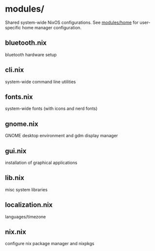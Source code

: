 # modules/

Shared system-wide NixOS configurations. See [modules/home](home/README.md) for user-specific home manager configuration.


## bluetooth.nix
bluetooth hardware setup

## cli.nix
system-wide command line utilities 

## fonts.nix
system-wide fonts (with icons and nerd fonts)

## gnome.nix
GNOME desktop environment and gdm display manager

## gui.nix
installation of graphical applications

## lib.nix
misc system libraries

## localization.nix
languages/timezone

## nix.nix
configure nix package manager and nixpkgs
